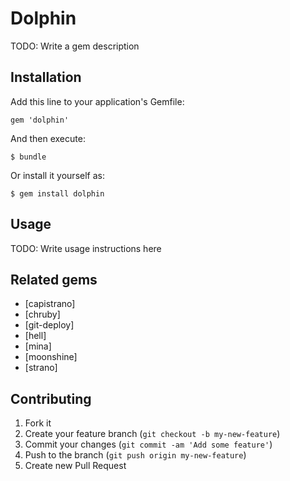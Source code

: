 # Dolphin

TODO: Write a gem description

## Installation

Add this line to your application's Gemfile:

    gem 'dolphin'

And then execute:

    $ bundle

Or install it yourself as:

    $ gem install dolphin

## Usage

TODO: Write usage instructions here

## Related gems
* [capistrano]
* [chruby]
* [git-deploy]
* [hell]
* [mina]
* [moonshine]
* [strano]

## Contributing

1. Fork it
2. Create your feature branch (`git checkout -b my-new-feature`)
3. Commit your changes (`git commit -am 'Add some feature'`)
4. Push to the branch (`git push origin my-new-feature`)
5. Create new Pull Request

